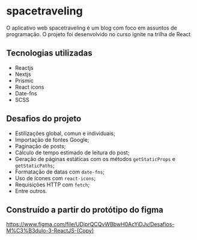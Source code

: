# spacetraveling
O aplicativo web spacetraveling é um  blog com foco em assuntos de programação.
O projeto foi desenvolvido no curso ignite na trilha de React

## Tecnologias utilizadas
- Reactjs 
- Nextjs
- Prismic
- React icons
- Date-fns
- SCSS

## Desafios do projeto
- Estilizações global, comun e individuais;
- Importação de fontes Google;
- Paginação de posts;
- Cálculo de tempo estimado de leitura do post;
- Geração de páginas estáticas com os métodos `getStaticProps` e `getStaticPaths`;
- Formatação de datas com `date-fns`;
- Uso de ícones com `react-icons`;
- Requisições HTTP com `fetch`;
- Entre outros.

## Construído a partir do protótipo do figma
https://www.figma.com/file/UDjprQCQvWBbwH0AcYiDJv/Desafios-M%C3%B3dulo-3-ReactJS-(Copy)

